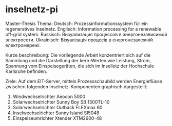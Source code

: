 # inselnetz-pi

Master-Thesis Thema:
Deutsch: Prozessinformationssystem für ein regeneratives Inselnetz.
Englisch: Information processing for a renewable off-grid system.
Russisch: Визуализация процессов в энергонезависимой электросети.
Ukrainisch: Візуалізація процесів в енергонезалежній електромережі.

Kurze beschreibung:
Die vorliegende Arbeit konzentriert sich auf die Sammlung und die Darstellung der kern-Werten
wie Leistung, Strom, Spannung vom Einspeisegeräten, die sich im Inselletz der Hochschule Karlsruhe befinden.

Ziele:
 Auf dem EIT-Server, mittels Prozessschaubild werden Energieflüsse zwischen folgenden Inselnetz-Komponenten graphisch dargestellt:
 1. Windwechselrichter Aeocon 5000
 2. Solarwechselrichter Sunny Boy SB 1300TL-10
 3. Solarwechselrichter Outback FLEXmax 60
 4. Inselwechselrichter Sunny Island SI5048
 5. Einspeiseumrichter Xtender XTM2600-48
